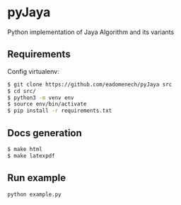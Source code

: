 # pyJaya
Python implementation of Jaya Algorithm and its variants

## Requirements

Config virtualenv:

```bash
$ git clone https://github.com/eadomenech/pyJaya src
$ cd src/
$ python3 -m venv env
$ source env/bin/activate
$ pip install -r requirements.txt
```

## Docs generation

```bash
$ make html
$ make latexpdf
```

## Run example
```bash
python example.py
```
